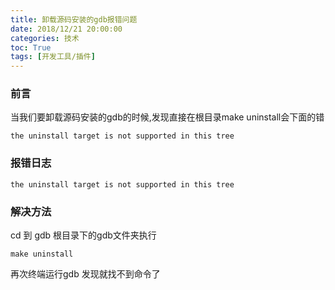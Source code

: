 ```yaml
---
title: 卸载源码安装的gdb报错问题
date: 2018/12/21 20:00:00
categories: 技术
toc: True
tags: [开发工具/插件]
---
```


### 前言
当我们要卸载源码安装的gdb的时候,发现直接在根目录make uninstall会下面的错
```shell
the uninstall target is not supported in this tree
```

### 报错日志
```shell
the uninstall target is not supported in this tree
```

### 解决方法
cd 到 gdb 根目录下的gdb文件夹执行
```shell
make uninstall
```
再次终端运行gdb 发现就找不到命令了